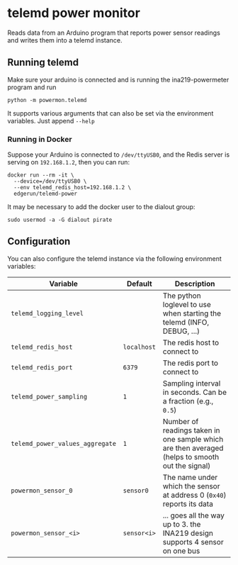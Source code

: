 telemd power monitor
====================

Reads data from an Arduino program that reports power sensor readings and writes them into a telemd instance.

Running telemd
--------------

Make sure your arduino is connected and is running the ina219-powermeter program and run

    python -m powermon.telemd

It supports various arguments that can also be set via the environment variables. Just append `--help`

### Running in Docker

Suppose your Arduino is connected to `/dev/ttyUSB0`,
and the Redis server is serving on `192.168.1.2`,
then you can run:

    docker run --rm -it \
      --device=/dev/ttyUSB0 \
      --env telemd_redis_host=192.168.1.2 \
      edgerun/telemd-power

It may be necessary to add the docker user to the dialout group:

    sudo usermod -a -G dialout pirate

Configuration
-------------

You can also configure the telemd instance via the following environment variables:

| Variable | Default | Description |
|---|---|---|
| `telemd_logging_level`  |               | The python loglevel to use when starting the telemd (INFO, DEBUG, ...) |
| `telemd_redis_host`     | `localhost`   | The redis host to connect to |
| `telemd_redis_port`     | `6379`        | The redis port to connect to |
| `telemd_power_sampling` | `1`           | Sampling interval in seconds. Can be a fraction (e.g., `0.5`) |
| `telemd_power_values_aggregate` | `1`   | Number of readings taken in one sample which are then averaged (helps to smooth out the signal) |
| `powermon_sensor_0`     | `sensor0`     | The name under which the sensor at address 0 (`0x40`) reports its data |
| `powermon_sensor_<i>`   | `sensor<i>`   | ... goes all the way up to 3. the INA219 design supports 4 sensor on one bus |
